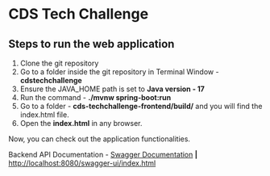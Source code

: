 # CDS Tech Challenge

## Steps to run the web application

1. Clone the git repository
2. Go to a folder inside the git repository in Terminal Window - **cdstechchallenge**
3. Ensure the JAVA_HOME path is set to **Java version - 17**
4. Run the command - **./mvnw spring-boot:run**
5. Go to a folder - **cds-techchallenge-frontend/build/** and you will find the index.html file.
6. Open the **index.html** in any browser.

Now, you can check out the application functionalities.

Backend API Documentation - [Swagger Documentation](https://rijildaniel-blaze.github.io/cds-techchallenge/) **|** [http://localhost:8080/swagger-ui/index.html](http://localhost:8080/swagger-ui/index.html)

